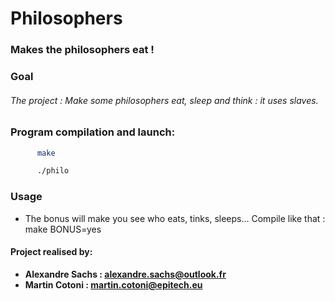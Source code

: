 # Philosophers
### Makes the philosophers eat !

### Goal
###### The project : Make some philosophers eat, sleep and think : it uses slaves.

### Program compilation and launch:
  ```sh
        make
```
  ```sh
        ./philo
```

### Usage
- The bonus will make you see who eats, tinks, sleeps... Compile like that : make BONUS=yes

#### Project realised by:
- **Alexandre Sachs : [alexandre.sachs@outlook.fr](https://github.com/SachsA)**
- **Martin Cotoni : [martin.cotoni@epitech.eu](https://github.com/cotonim)**
